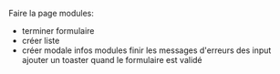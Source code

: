 Faire la page modules:

- terminer formulaire
- créer liste
- créer modale infos modules
  finir les messages d'erreurs des input
  ajouter un toaster quand le formulaire est validé
